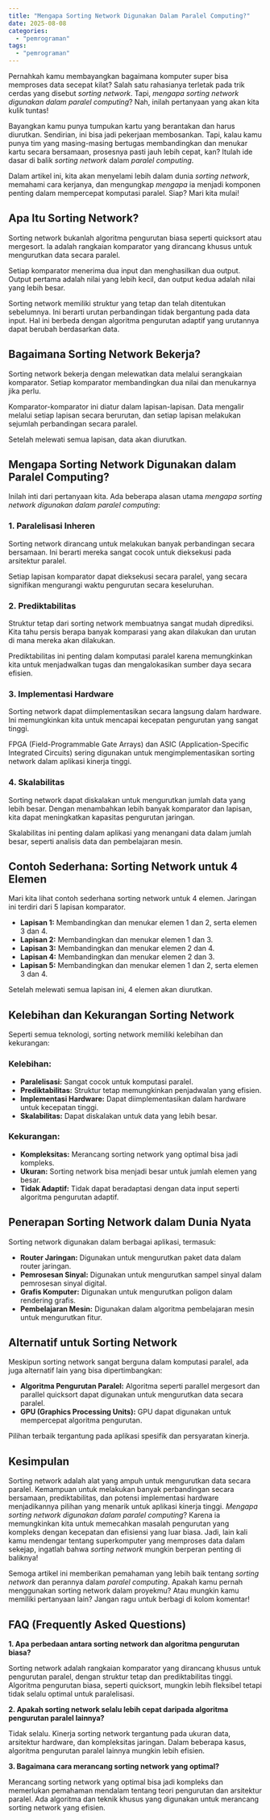 ```yaml
---
title: "Mengapa Sorting Network Digunakan Dalam Paralel Computing?"
date: 2025-08-08
categories: 
  - "pemrograman"
tags: 
  - "pemrograman"
---
```


Pernahkah kamu membayangkan bagaimana komputer super bisa memproses data secepat kilat? Salah satu rahasianya terletak pada trik cerdas yang disebut _sorting network_. Tapi, _mengapa sorting network digunakan dalam paralel computing_? Nah, inilah pertanyaan yang akan kita kulik tuntas!

Bayangkan kamu punya tumpukan kartu yang berantakan dan harus diurutkan. Sendirian, ini bisa jadi pekerjaan membosankan. Tapi, kalau kamu punya tim yang masing-masing bertugas membandingkan dan menukar kartu secara bersamaan, prosesnya pasti jauh lebih cepat, kan? Itulah ide dasar di balik _sorting network_ dalam _paralel computing_.

Dalam artikel ini, kita akan menyelami lebih dalam dunia _sorting network_, memahami cara kerjanya, dan mengungkap _mengapa_ ia menjadi komponen penting dalam mempercepat komputasi paralel. Siap? Mari kita mulai!

## Apa Itu Sorting Network?

Sorting network bukanlah algoritma pengurutan biasa seperti quicksort atau mergesort. Ia adalah rangkaian komparator yang dirancang khusus untuk mengurutkan data secara paralel.

Setiap komparator menerima dua input dan menghasilkan dua output. Output pertama adalah nilai yang lebih kecil, dan output kedua adalah nilai yang lebih besar.

Sorting network memiliki struktur yang tetap dan telah ditentukan sebelumnya. Ini berarti urutan perbandingan tidak bergantung pada data input. Hal ini berbeda dengan algoritma pengurutan adaptif yang urutannya dapat berubah berdasarkan data.

## Bagaimana Sorting Network Bekerja?

Sorting network bekerja dengan melewatkan data melalui serangkaian komparator. Setiap komparator membandingkan dua nilai dan menukarnya jika perlu.

Komparator-komparator ini diatur dalam lapisan-lapisan. Data mengalir melalui setiap lapisan secara berurutan, dan setiap lapisan melakukan sejumlah perbandingan secara paralel.

Setelah melewati semua lapisan, data akan diurutkan.

## Mengapa Sorting Network Digunakan dalam Paralel Computing?

Inilah inti dari pertanyaan kita. Ada beberapa alasan utama _mengapa sorting network digunakan dalam paralel computing_:

### 1\. Paralelisasi Inheren

Sorting network dirancang untuk melakukan banyak perbandingan secara bersamaan. Ini berarti mereka sangat cocok untuk dieksekusi pada arsitektur paralel.

Setiap lapisan komparator dapat dieksekusi secara paralel, yang secara signifikan mengurangi waktu pengurutan secara keseluruhan.

### 2\. Prediktabilitas

Struktur tetap dari sorting network membuatnya sangat mudah diprediksi. Kita tahu persis berapa banyak komparasi yang akan dilakukan dan urutan di mana mereka akan dilakukan.

Prediktabilitas ini penting dalam komputasi paralel karena memungkinkan kita untuk menjadwalkan tugas dan mengalokasikan sumber daya secara efisien.

### 3\. Implementasi Hardware

Sorting network dapat diimplementasikan secara langsung dalam hardware. Ini memungkinkan kita untuk mencapai kecepatan pengurutan yang sangat tinggi.

FPGA (Field-Programmable Gate Arrays) dan ASIC (Application-Specific Integrated Circuits) sering digunakan untuk mengimplementasikan sorting network dalam aplikasi kinerja tinggi.

### 4\. Skalabilitas

Sorting network dapat diskalakan untuk mengurutkan jumlah data yang lebih besar. Dengan menambahkan lebih banyak komparator dan lapisan, kita dapat meningkatkan kapasitas pengurutan jaringan.

Skalabilitas ini penting dalam aplikasi yang menangani data dalam jumlah besar, seperti analisis data dan pembelajaran mesin.

## Contoh Sederhana: Sorting Network untuk 4 Elemen

Mari kita lihat contoh sederhana sorting network untuk 4 elemen. Jaringan ini terdiri dari 5 lapisan komparator.

- **Lapisan 1:** Membandingkan dan menukar elemen 1 dan 2, serta elemen 3 dan 4.
- **Lapisan 2:** Membandingkan dan menukar elemen 1 dan 3.
- **Lapisan 3:** Membandingkan dan menukar elemen 2 dan 4.
- **Lapisan 4:** Membandingkan dan menukar elemen 2 dan 3.
- **Lapisan 5:** Membandingkan dan menukar elemen 1 dan 2, serta elemen 3 dan 4.

Setelah melewati semua lapisan ini, 4 elemen akan diurutkan.

## Kelebihan dan Kekurangan Sorting Network

Seperti semua teknologi, sorting network memiliki kelebihan dan kekurangan:

### Kelebihan:

- **Paralelisasi:** Sangat cocok untuk komputasi paralel.
- **Prediktabilitas:** Struktur tetap memungkinkan penjadwalan yang efisien.
- **Implementasi Hardware:** Dapat diimplementasikan dalam hardware untuk kecepatan tinggi.
- **Skalabilitas:** Dapat diskalakan untuk data yang lebih besar.

### Kekurangan:

- **Kompleksitas:** Merancang sorting network yang optimal bisa jadi kompleks.
- **Ukuran:** Sorting network bisa menjadi besar untuk jumlah elemen yang besar.
- **Tidak Adaptif:** Tidak dapat beradaptasi dengan data input seperti algoritma pengurutan adaptif.

## Penerapan Sorting Network dalam Dunia Nyata

Sorting network digunakan dalam berbagai aplikasi, termasuk:

- **Router Jaringan:** Digunakan untuk mengurutkan paket data dalam router jaringan.
- **Pemrosesan Sinyal:** Digunakan untuk mengurutkan sampel sinyal dalam pemrosesan sinyal digital.
- **Grafis Komputer:** Digunakan untuk mengurutkan poligon dalam rendering grafis.
- **Pembelajaran Mesin:** Digunakan dalam algoritma pembelajaran mesin untuk mengurutkan fitur.

## Alternatif untuk Sorting Network

Meskipun sorting network sangat berguna dalam komputasi paralel, ada juga alternatif lain yang bisa dipertimbangkan:

- **Algoritma Pengurutan Paralel:** Algoritma seperti parallel mergesort dan parallel quicksort dapat digunakan untuk mengurutkan data secara paralel.
- **GPU (Graphics Processing Units):** GPU dapat digunakan untuk mempercepat algoritma pengurutan.

Pilihan terbaik tergantung pada aplikasi spesifik dan persyaratan kinerja.

## Kesimpulan

Sorting network adalah alat yang ampuh untuk mengurutkan data secara paralel. Kemampuan untuk melakukan banyak perbandingan secara bersamaan, prediktabilitas, dan potensi implementasi hardware menjadikannya pilihan yang menarik untuk aplikasi kinerja tinggi. _Mengapa sorting network digunakan dalam paralel computing_? Karena ia memungkinkan kita untuk memecahkan masalah pengurutan yang kompleks dengan kecepatan dan efisiensi yang luar biasa. Jadi, lain kali kamu mendengar tentang superkomputer yang memproses data dalam sekejap, ingatlah bahwa _sorting network_ mungkin berperan penting di baliknya!

Semoga artikel ini memberikan pemahaman yang lebih baik tentang _sorting network_ dan perannya dalam _paralel computing_. Apakah kamu pernah menggunakan sorting network dalam proyekmu? Atau mungkin kamu memiliki pertanyaan lain? Jangan ragu untuk berbagi di kolom komentar!

## FAQ (Frequently Asked Questions)

**1\. Apa perbedaan antara sorting network dan algoritma pengurutan biasa?**

Sorting network adalah rangkaian komparator yang dirancang khusus untuk pengurutan paralel, dengan struktur tetap dan prediktabilitas tinggi. Algoritma pengurutan biasa, seperti quicksort, mungkin lebih fleksibel tetapi tidak selalu optimal untuk paralelisasi.

**2\. Apakah sorting network selalu lebih cepat daripada algoritma pengurutan paralel lainnya?**

Tidak selalu. Kinerja sorting network tergantung pada ukuran data, arsitektur hardware, dan kompleksitas jaringan. Dalam beberapa kasus, algoritma pengurutan paralel lainnya mungkin lebih efisien.

**3\. Bagaimana cara merancang sorting network yang optimal?**

Merancang sorting network yang optimal bisa jadi kompleks dan memerlukan pemahaman mendalam tentang teori pengurutan dan arsitektur paralel. Ada algoritma dan teknik khusus yang digunakan untuk merancang sorting network yang efisien.
